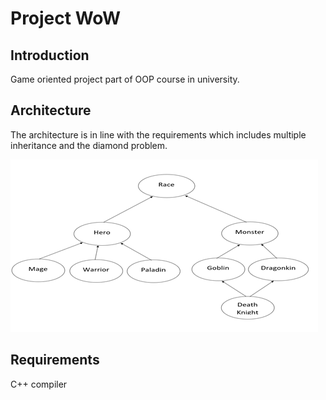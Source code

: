 # Project WoW

## Introduction

Game oriented project part of OOP course in university.

## Architecture

The architecture is in line with the requirements which includes multiple inheritance and the diamond problem.

![architecture image](/doc/architecture.png)

## Requirements

C++ compiler